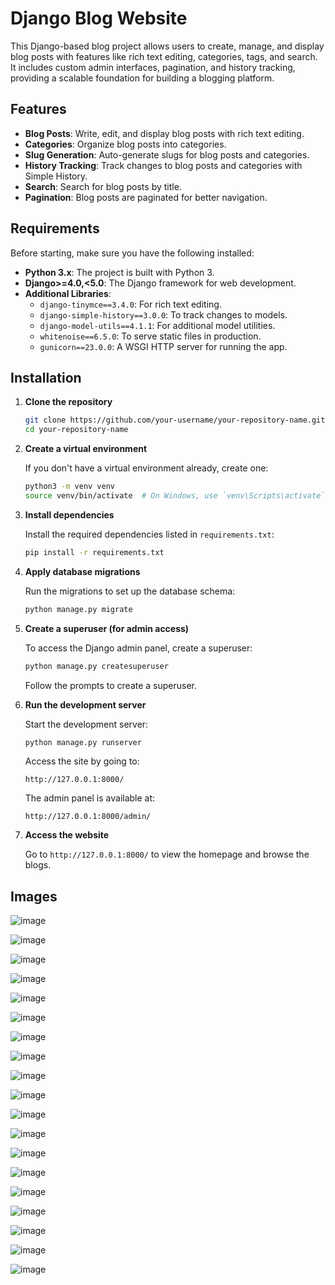 # Django Blog Website

This Django-based blog project allows users to create, manage, and display blog posts with features like rich text editing, categories, tags, and search. It includes custom admin interfaces, pagination, and history tracking, providing a scalable foundation for building a blogging platform.

## Features

- **Blog Posts**: Write, edit, and display blog posts with rich text editing.
- **Categories**: Organize blog posts into categories.
- **Slug Generation**: Auto-generate slugs for blog posts and categories.
- **History Tracking**: Track changes to blog posts and categories with Simple History.
- **Search**: Search for blog posts by title.
- **Pagination**: Blog posts are paginated for better navigation.

## Requirements

Before starting, make sure you have the following installed:

- **Python 3.x**: The project is built with Python 3.
- **Django>=4.0,<5.0**: The Django framework for web development.
- **Additional Libraries**: 
  - `django-tinymce==3.4.0`: For rich text editing.
  - `django-simple-history==3.0.0`: To track changes to models.
  - `django-model-utils==4.1.1`: For additional model utilities.
  - `whitenoise==6.5.0`: To serve static files in production.
  - `gunicorn==23.0.0`: A WSGI HTTP server for running the app.

## Installation

1. **Clone the repository**

    ```bash
    git clone https://github.com/your-username/your-repository-name.git
    cd your-repository-name
    ```

2. **Create a virtual environment**

    If you don't have a virtual environment already, create one:

    ```bash
    python3 -m venv venv
    source venv/bin/activate  # On Windows, use `venv\Scripts\activate`
    ```

3. **Install dependencies**

    Install the required dependencies listed in `requirements.txt`:

    ```bash
    pip install -r requirements.txt
    ```

4. **Apply database migrations**

    Run the migrations to set up the database schema:

    ```bash
    python manage.py migrate
    ```

5. **Create a superuser (for admin access)**

    To access the Django admin panel, create a superuser:

    ```bash
    python manage.py createsuperuser
    ```

    Follow the prompts to create a superuser.

6. **Run the development server**

    Start the development server:

    ```bash
    python manage.py runserver
    ```

    Access the site by going to:

    ```
    http://127.0.0.1:8000/
    ```

    The admin panel is available at:

    ```
    http://127.0.0.1:8000/admin/
    ```

7. **Access the website**

    Go to `http://127.0.0.1:8000/` to view the homepage and browse the blogs.

## Images

![image](https://github.com/user-attachments/assets/17670282-0ec1-4cb0-b66a-0f37a25b6dcb)

![image](https://github.com/user-attachments/assets/f644fd70-8b60-4c86-baba-333808f49c1d)

![image](https://github.com/user-attachments/assets/6aa534b7-9207-46cf-905e-701111655149)

![image](https://github.com/user-attachments/assets/af260525-48f5-4306-a787-b59c8d12e1c6)

![image](https://github.com/user-attachments/assets/afbb3862-56d7-4786-a698-a3b87d39f1a8)

![image](https://github.com/user-attachments/assets/95a57f0b-efbd-4d8c-bd25-237e015556e8)

![image](https://github.com/user-attachments/assets/7ed59928-9ccf-420f-ac0b-6d78b1899fac)

![image](https://github.com/user-attachments/assets/4bab3d7b-49b8-48fa-bfde-39f02fd97da9)

![image](https://github.com/user-attachments/assets/68cd8a11-0f9f-4308-8e4e-a8ade4c41a54)

![image](https://github.com/user-attachments/assets/6e340204-abf8-4be1-9ddb-c11d560794b2)

![image](https://github.com/user-attachments/assets/ae9e6f74-552e-4b50-a2d3-2152ca036317)

![image](https://github.com/user-attachments/assets/b0cf0c6d-723e-4d72-b0ed-5168c795626a)

![image](https://github.com/user-attachments/assets/eb0c4420-eac1-41d0-a905-600b40dbffd8)

![image](https://github.com/user-attachments/assets/183ed3fe-d608-4507-b407-de769fd36ed0)

![image](https://github.com/user-attachments/assets/0ac89c15-bc24-47e3-a319-25c428845c03)

![image](https://github.com/user-attachments/assets/26315c7a-115a-4548-8608-eddb3fc3d03c)

![image](https://github.com/user-attachments/assets/8ec0eba6-82b6-405c-95ad-2491a2aabb3e)

![image](https://github.com/user-attachments/assets/1f100b28-fa85-4b3b-a4d1-341ec5ff1d67)

![image](https://github.com/user-attachments/assets/4480cc97-47a4-4270-8f6e-378278be3193)
